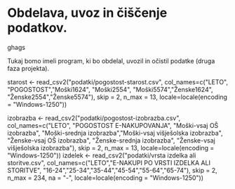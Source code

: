 # Obdelava, uvoz in čiščenje podatkov.
ghags 

Tukaj bomo imeli program, ki bo obdelal, uvozil in očistil podatke (druga faza
projekta).

starost <- read_csv2("podatki/pogostost-starost.csv", col_names=c("LETO", "POGOSTOST","Moški1624", "Moški2554", "Moški5574","Ženske1624", "Ženske2554","Ženske5574"),
                       skip = 2, n_max = 13, locale=locale(encoding = "Windows-1250"))

izobrazba <- read_csv2("podatki/pogostost-izobrazba.csv", col_names=c("LETO", "POGOSTOST E-NAKUPOVANJA",
                                                                      "Moški-vsaj OŠ izobrazba", "Moški-srednja izobrazba","Moški-vsaj višješolska izobrazba",
                                                                      "Ženske-vsaj OŠ izobrazba", "Ženske-srednja izobrazba", "Ženske-vsaj višješolska izobrazba"),
                       skip = 2, n_max = 13, locale=locale(encoding = "Windows-1250"))
izdelek <- read_csv2("podatki/vrsta izdelka ali storitve.csv", col_names=c("LETO","E-NAKUPI PO VRSTI IZDELKA ALI STORITVE",
                                                                           "16-24","25-34","35-44","45-54","55-64","65-74"),
                     skip = 2, n_max = 234, na = "-", locale=locale(encoding = "Windows-1250"))